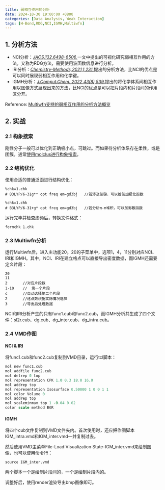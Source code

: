 ```yaml
---
title: 弱相互作用的分析
date: 2024-10-30 19:00:00 +0800
categories: [Data Analysis, Weak Interaction]
tags: [H-Bond,RDG,NCI,IGMH,Multiwfn]     
---
```

## 1. 分析方法
- NCI分析：[*JACS,132,6498-6506.*](https://pubs.acs.org/doi/10.1021/ja100936w)一文中提出的可视化研究弱相互作用的方法，又称为RDG方法，需要使用波函数信息进行分析。
- IRI分析：[*Chemistry-Methods,2021,1,231.*](https://chemistry-europe.onlinelibrary.wiley.com/doi/10.1002/cmtd.202100007#)提出的分析方法，比NCI的优点是可以同时展现弱相互作用和化学键。
- IGMH分析：[*J.Comput.Chem.,2022,43(8),539.*](https://onlinelibrary.wiley.com/action/showCitFormats?doi=10.1002%2Fjcc.26812)提出的将化学体系间相互作用以图像方式展现出来的方法，比NCI的优点是可以把片段内和片段间的作用区分开。

Reference: [Multiwfn支持的弱相互作用的分析方法概览](http://sobereva.com/252)

## 2. 实战
### 2.1 构象搜索
刚性分子一般可以优化到正确极小点，可跳过。而如果待分析体系存在柔性，或是团簇，通常[使用molclus进行构象搜索](https://bane-dysta.github.io/posts/molclus/)。

### 2.2 结构优化
使用合适的普通泛函进行结构优化：
```
%chk=1.chk
# B3LYP/6-31g** opt freq em=gd3bj   //若涉及氢键，可以给氢加极化函数

%chk=1.chk
# B3LYP/6-31+g* opt freq em=gd3bj   //若分析π-π堆积，可以加弥散函数
```
运行完毕并检查虚频后，转换文件格式：
```bash
formchk 1.chk
```
### 2.3 Multiwfn分析
运行Multiwfn后，进入主功能20。20的子菜单中，选项1，4，11分别对应NCI、IRI和IGMH。其中，NCI、IRI在建立格点可以直接导出密度数据，而IGMH还需要定义片段：
```
20
11
2       //对应片段数
1-10    //  第一个片段
c       //自动选择第二个片段
2       //格点数根据实际情况选择
3       //导出后处理数据
```
NCI和IRI分析产生的只有func1.cub和func2.cub，而IGMH分析共生成了四个文件：sl2r.cub、dg.cub、dg_inter.cub、dg_intra.cub。
### 2.4 VMD作图
#### NCI & IRI
将func1.cub和func2.cub复制到VMD目录，运行tcl脚本：
~~~tcl
mol new func1.cub
mol addfile func2.cub
mol delrep 0 top
mol representation CPK 1.0 0.3 18.0 16.0
mol addrep top
mol representation Isosurface 0.50000 1 0 0 1 1
mol color Volume 0
mol addrep top
mol scaleminmax top 1 -0.04 0.02
color scale method BGR
~~~

#### IGMH
将四个cub文件复制到VMD文件夹内。首次使用时，还应把作图脚本IGM_intra.vmd和IGM_inter.vmd一并复制过去。

然后使用VMD主菜单File-Load Visualization State-IGM_inter.vmd来绘制图像，也可以使用命令行：
```
source IGM_inter.vmd
```
两个脚本一个是绘制片段间的，一个是绘制片段内的。

调整好后，使用render渲染导出bmp图像即可。





